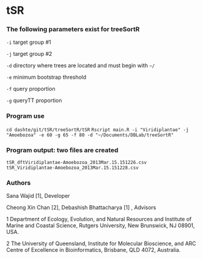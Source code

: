 tSR
===
### The following parameters exist for treeSortR

`-i` target group #1

`-j` target group #2

`-d` directory where trees are located and must begin with `~/`

`-e` minimum bootstrap threshold

`-f` query proportion

`-g` queryTT proportion

### Program use

`cd dashte/git/tSR/treeSortR/tSR`
`Rscript main.R -i "Viridiplantae" -j "Amoebozoa" -e 60 -g 65 -f 80 -d "~/Documents/DBLab/treeSortR"`

### Program output: two files are created
```
tSR_dftViridiplantae-Amoebozoa_2013Mar.15.151226.csv
tSR_Viridiplantae-Amoebozoa_2013Mar.15.151228.csv
```
### Authors
Sana Wajid [1], Developer

Cheong Xin Chan [2], Debashish Bhattacharya [1] , Advisors

1 Department of Ecology, Evolution, and Natural Resources and Institute of Marine and Coastal Science, Rutgers University, New Brunswick, NJ 08901, USA.

2 The University of Queensland, Institute for Molecular Bioscience, and ARC Centre of Excellence in Bioinformatics, Brisbane, QLD 4072, Australia.

